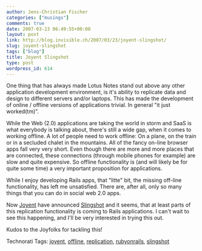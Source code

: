 ```yaml
---
author: Jens-Christian Fischer
categories: ["musings"]
comments: true
date: 2007-03-23 06:49:55+00:00
layout: post
link: http://blog.invisible.ch/2007/03/23/joyent-slingshot/
slug: joyent-slingshot
tags: ["blog"]
title: Joyent Slingshot
type: post
wordpress_id: 614
---
```


One thing that has always made Lotus Notes stand out above any other application development environment, is it's ability to replicate data and design to different servers and/or laptops. This has made the development of online / offline versions of applications trivial. In general "it just worked(tm)".

While the Web (2.0) applications are taking the world in storm and SaaS is what everybody is talking about, there's still a wide gap, when it comes to working offline. A lot of people need to work offline: On a plane, on the train or in a secluded chalet in the mountains. All of the fancy on-line browser apps fall very very short. Even though there are more and more places that are connected, these connections (through mobile phones for example) are slow and quite expensive. So offline functionality is (and will likely be for quite some time) a very important proposition for applications.

While I enjoy developing Rails apps, that "litte" bit, the missing off-line functionality, has left me unsatisfied. There are, after all, only so many things that you can do in social web 2.0 apps.

Now [Joyent][1] have announced [Slingshot][2] and it seems, that at least parts of this replication functionality is coming to Rails applications. I can't wait to see this happening, and I'll be very interested in trying this out. 

Kudos to the Joyfolks for tackling this!

[1]: http://www.joyent.com
[2]: http://joyeur.com/2007/03/22/joyent-slingshot


Technorati Tags: [joyent](http://www.technorati.com/tag/joyent), [offline](http://www.technorati.com/tag/offline), [replication](http://www.technorati.com/tag/replication), [rubyonrails](http://www.technorati.com/tag/rubyonrails), [slingshot](http://www.technorati.com/tag/slingshot)
